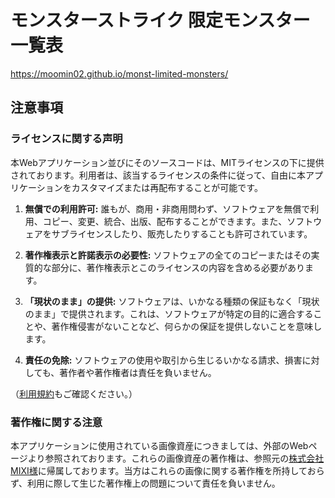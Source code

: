 # モンスターストライク 限定モンスター 一覧表

https://moomin02.github.io/monst-limited-monsters/

## 注意事項

### ライセンスに関する声明
本Webアプリケーション並びにそのソースコードは、MITライセンスの下に提供されております。利用者は、該当するライセンスの条件に従って、自由に本アプリケーションをカスタマイズまたは再配布することが可能です。

1. **無償での利用許可:** 誰もが、商用・非商用問わず、ソフトウェアを無償で利用、コピー、変更、統合、出版、配布することができます。また、ソフトウェアをサブライセンスしたり、販売したりすることも許可されています。

2. **著作権表示と許諾表示の必要性:** ソフトウェアの全てのコピーまたはその実質的な部分に、著作権表示とこのライセンスの内容を含める必要があります。

3. **「現状のまま」の提供:** ソフトウェアは、いかなる種類の保証もなく「現状のまま」で提供されます。これは、ソフトウェアが特定の目的に適合することや、著作権侵害がないことなど、何らかの保証を提供しないことを意味します。

4. **責任の免除:** ソフトウェアの使用や取引から生じるいかなる請求、損害に対しても、著作者や著作権者は責任を負いません。

（[利用規約](/LICENSE)もご確認ください。）

### 著作権に関する注意
本アプリケーションに使用されている画像資産につきましては、外部のWebページより参照されております。これらの画像資産の著作権は、参照元の[株式会社MIXI様](https://mixi.co.jp/)に帰属しております。当方はこれらの画像に関する著作権を所持しておらず、利用に際して生じた著作権上の問題について責任を負いません。
